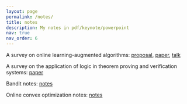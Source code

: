 ```yaml
---
layout: page
permalink: /notes/
title: notes
description: My notes in pdf/keynote/powerpoint
nav: true
nav_order: 6
---
```


A survey on online learning-augmented algorithms: [proposal](/assets/pdf/676_proposal.pdf), [paper](/assets/pdf/676_final_paper.pdf), [talk](/assets/pdf/676_presentation.pdf)

A survey on the application of logic in theorem proving and verification systems: [paper](/assets/pdf/658.pdf)

Bandit notes: [notes](/assets/pdf/bandit.pdf)

Online convex optimization notes: [notes](/assets/pdf/oco.pdf)
